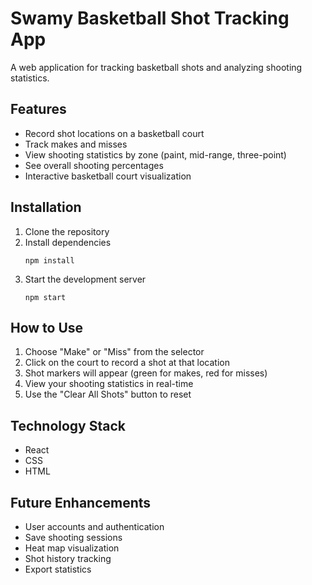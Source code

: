 # Swamy Basketball Shot Tracking App

A web application for tracking basketball shots and analyzing shooting statistics.

## Features

- Record shot locations on a basketball court
- Track makes and misses
- View shooting statistics by zone (paint, mid-range, three-point)
- See overall shooting percentages
- Interactive basketball court visualization

## Installation

1. Clone the repository
2. Install dependencies
   ```
   npm install
   ```
3. Start the development server
   ```
   npm start
   ```

## How to Use

1. Choose "Make" or "Miss" from the selector
2. Click on the court to record a shot at that location
3. Shot markers will appear (green for makes, red for misses)
4. View your shooting statistics in real-time
5. Use the "Clear All Shots" button to reset

## Technology Stack

- React
- CSS
- HTML

## Future Enhancements

- User accounts and authentication
- Save shooting sessions
- Heat map visualization
- Shot history tracking
- Export statistics
